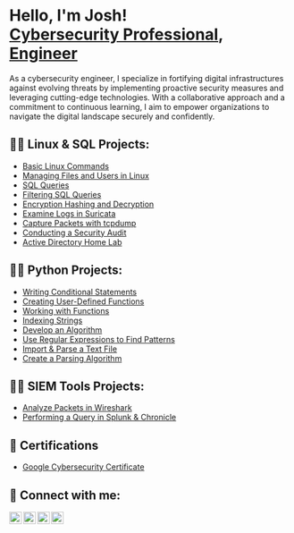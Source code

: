 <h1>Hello, I'm Josh! <br/><a href="https://github.com/jmspann">Cybersecurity Professional</a>, <a href="https://www.linkedin.com/in/joshua-spann/">Engineer</a></h1>
  
<p>As a cybersecurity engineer, I specialize in fortifying digital infrastructures against evolving threats by implementing proactive security measures and leveraging cutting-edge technologies. With a collaborative approach and a commitment to continuous learning, I aim to empower organizations to navigate the digital landscape securely and confidently.</p>



<h2>👨‍💻 Linux & SQL Projects:</h2>

- [Basic Linux Commands](https://github.com/jmspann/Linux_Commands/)
- [Managing Files and Users in Linux](https://github.com/jmspann/Linux_File_Management)
- [SQL Queries](https://github.com/jmspann/SQL_Queries)
- [Filtering SQL Queries](https://github.com/jmspann/Filtering_SQL_Queries)
- [Encryption Hashing and Decryption](https://github.com/jmspann/Encryption)
- [Examine Logs in Suricata](https://github.com/jmspann/Suricata_Logs)
- [Capture Packets with tcpdump](https://github.com/jmspann/tcpdump_Packet_Capture)
- [Conducting a Security Audit](https://github.com/jmspann/SecurityAuditLab/tree/main)
- [Active Directory Home Lab](https://github.com/jmspann/LABURL2)

<h2>👨‍💻 Python Projects:</h2>

- [Writing Conditional Statements](https://github.com/jmspann/Python_Conditional_Statements)
- [Creating User-Defined Functions](https://github.com/jmspann/Python_User-Defined_Functions_)
- [Working with  Functions](https://github.com/jmspann/Python_Functions)
- [Indexing Strings](https://github.com/jmspann/Python_Strings_Indexing)
- [Develop an Algorithm](https://github.com/jmspann/Python_Algorithm)
- [Use Regular Expressions to Find Patterns](https://github.com/jmspann/Python_Regular_Expressions)
- [Import & Parse a Text File](https://github.com/jmspann/Python_Parse_Text_File)
- [Create a Parsing Algorithm](https://github.com/jmspann/Python_Parsing_Algorithm)

<h2>👨‍💻 SIEM Tools Projects:</h2>

- [Analyze Packets in Wireshark](https://github.com/jmspann/Wireshark_Packet_Analysis)
- [Performing a Query in Splunk & Chronicle](https://github.com/jmspann/Query_Splunk_Chronicle)

<h2>📄 Certifications</h2>

- [Google Cybersecurity Certificate](https://coursera.org/share/21ea2f8cd5142d93884a32e4d15386dd)


<h2> 🤳 Connect with me:</h2>

[<img align="left" alt="JoshMadakor | YouTube" width="22px" src="https://cdn.jsdelivr.net/npm/simple-icons@v3/icons/youtube.svg" />][youtube]
[<img align="left" alt="JoshMadakor | Twitter" width="22px" src="https://cdn.jsdelivr.net/npm/simple-icons@v3/icons/twitter.svg" />][twitter]
[<img align="left" alt="JoshSpann | LinkedIn" width="22px" src="https://cdn.jsdelivr.net/npm/simple-icons@v3/icons/linkedin.svg" />][linkedin]
[<img align="left" alt="JoshMadakor | Instagram" width="22px" src="https://cdn.jsdelivr.net/npm/simple-icons@v3/icons/instagram.svg" />][instagram]

[twitter]: https://twitter.com/joshmadakor
[youtube]: https://www.youtube.com/c/joshmadakor
[instagram]: https://www.instagram.com/joshmadakor/
[linkedin]: https://www.linkedin.com/in/joshua-spann/

<!--
**joshmadakor1/joshmadakor1** is a ✨ _special_ ✨ repository because its `README.md` (this file) appears on your GitHub profile.

Here are some ideas to get you started:

- 🔭 I’m currently working on ...
- 🌱 I’m currently learning ...
- 👯 I’m looking to collaborate on ...
- 🤔 I’m looking for help with ...
- 💬 Ask me about ...
- 📫 How to reach me: ...
- 😄 Pronouns: ...
- ⚡ Fun fact: ...
-->
